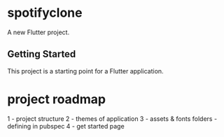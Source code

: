 # spotifyclone

A new Flutter project.

## Getting Started

This project is a starting point for a Flutter application.

# project roadmap

1 - project structure 
2 - themes of application
3 - assets & fonts folders - defining in pubspec
4 - get started page 